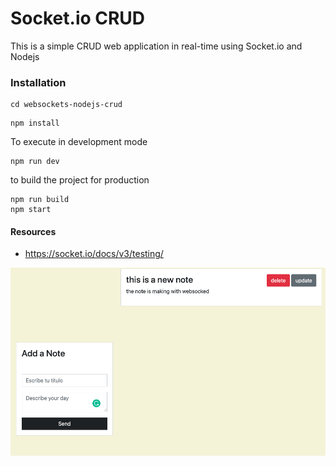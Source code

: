 # Socket.io CRUD

This is a simple CRUD web application in real-time using Socket.io and Nodejs

### Installation

```
cd websockets-nodejs-crud
```

```
npm install
```

To execute in development mode

```
npm run dev
```

to build the project for production

```
npm run build
npm start
```

#### Resources

- https://socket.io/docs/v3/testing/

<img src='https://github.com/TotoroDavid/notes---node--express--websocked/blob/master/Screen%20Shot%202021-08-21%20at%204.21.49%20pm.png?raw=true'>
